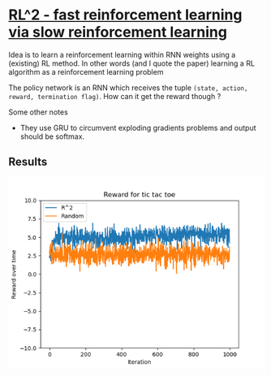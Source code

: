 # [RL^2 - fast reinforcement learning via slow reinforcement learning](https://arxiv.org/pdf/1611.02779.pdf)
Idea is to learn a reinforcement learning within RNN weights using a (existing) RL method. In other words (and I quote the paper) learning a RL algorithm as a reinforcement learning problem 

The policy network is an RNN which receives the tuple `(state, action, reward, termination flag)`. How can it get the reward though ? 

Some other notes
- They use GRU to circumvent exploding gradients problems and output should be softmax.


## Results
![rewards](./rewards.png)
